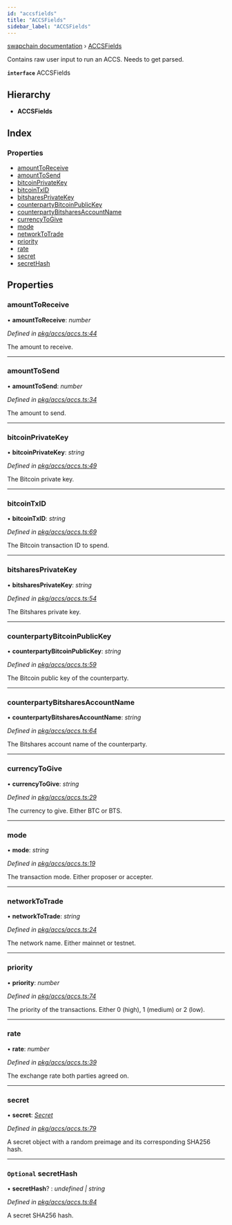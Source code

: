```yaml
---
id: "accsfields"
title: "ACCSFields"
sidebar_label: "ACCSFields"
---
```


[swapchain documentation](../globals.md) › [ACCSFields](accsfields.md)

Contains raw user input to run an ACCS. Needs to get parsed.

**`interface`** ACCSFields

## Hierarchy

- **ACCSFields**

## Index

### Properties

- [amountToReceive](accsfields.md#amounttoreceive)
- [amountToSend](accsfields.md#amounttosend)
- [bitcoinPrivateKey](accsfields.md#bitcoinprivatekey)
- [bitcoinTxID](accsfields.md#bitcointxid)
- [bitsharesPrivateKey](accsfields.md#bitsharesprivatekey)
- [counterpartyBitcoinPublicKey](accsfields.md#counterpartybitcoinpublickey)
- [counterpartyBitsharesAccountName](accsfields.md#counterpartybitsharesaccountname)
- [currencyToGive](accsfields.md#currencytogive)
- [mode](accsfields.md#mode)
- [networkToTrade](accsfields.md#networktotrade)
- [priority](accsfields.md#priority)
- [rate](accsfields.md#rate)
- [secret](accsfields.md#secret)
- [secretHash](accsfields.md#optional-secrethash)

## Properties

### amountToReceive

• **amountToReceive**: _number_

_Defined in [pkg/accs/accs.ts:44](https://github.com/chronark/swapchain/blob/6beff0a/src/pkg/accs/accs.ts#L44)_

The amount to receive.

---

### amountToSend

• **amountToSend**: _number_

_Defined in [pkg/accs/accs.ts:34](https://github.com/chronark/swapchain/blob/6beff0a/src/pkg/accs/accs.ts#L34)_

The amount to send.

---

### bitcoinPrivateKey

• **bitcoinPrivateKey**: _string_

_Defined in [pkg/accs/accs.ts:49](https://github.com/chronark/swapchain/blob/6beff0a/src/pkg/accs/accs.ts#L49)_

The Bitcoin private key.

---

### bitcoinTxID

• **bitcoinTxID**: _string_

_Defined in [pkg/accs/accs.ts:69](https://github.com/chronark/swapchain/blob/6beff0a/src/pkg/accs/accs.ts#L69)_

The Bitcoin transaction ID to spend.

---

### bitsharesPrivateKey

• **bitsharesPrivateKey**: _string_

_Defined in [pkg/accs/accs.ts:54](https://github.com/chronark/swapchain/blob/6beff0a/src/pkg/accs/accs.ts#L54)_

The Bitshares private key.

---

### counterpartyBitcoinPublicKey

• **counterpartyBitcoinPublicKey**: _string_

_Defined in [pkg/accs/accs.ts:59](https://github.com/chronark/swapchain/blob/6beff0a/src/pkg/accs/accs.ts#L59)_

The Bitcoin public key of the counterparty.

---

### counterpartyBitsharesAccountName

• **counterpartyBitsharesAccountName**: _string_

_Defined in [pkg/accs/accs.ts:64](https://github.com/chronark/swapchain/blob/6beff0a/src/pkg/accs/accs.ts#L64)_

The Bitshares account name of the counterparty.

---

### currencyToGive

• **currencyToGive**: _string_

_Defined in [pkg/accs/accs.ts:29](https://github.com/chronark/swapchain/blob/6beff0a/src/pkg/accs/accs.ts#L29)_

The currency to give. Either BTC or BTS.

---

### mode

• **mode**: _string_

_Defined in [pkg/accs/accs.ts:19](https://github.com/chronark/swapchain/blob/6beff0a/src/pkg/accs/accs.ts#L19)_

The transaction mode. Either proposer or accepter.

---

### networkToTrade

• **networkToTrade**: _string_

_Defined in [pkg/accs/accs.ts:24](https://github.com/chronark/swapchain/blob/6beff0a/src/pkg/accs/accs.ts#L24)_

The network name. Either mainnet or testnet.

---

### priority

• **priority**: _number_

_Defined in [pkg/accs/accs.ts:74](https://github.com/chronark/swapchain/blob/6beff0a/src/pkg/accs/accs.ts#L74)_

The priority of the transactions. Either 0 (high), 1 (medium) or 2 (low).

---

### rate

• **rate**: _number_

_Defined in [pkg/accs/accs.ts:39](https://github.com/chronark/swapchain/blob/6beff0a/src/pkg/accs/accs.ts#L39)_

The exchange rate both parties agreed on.

---

### secret

• **secret**: _[Secret](secret.md)_

_Defined in [pkg/accs/accs.ts:79](https://github.com/chronark/swapchain/blob/6beff0a/src/pkg/accs/accs.ts#L79)_

A secret object with a random preimage and its corresponding SHA256 hash.

---

### `Optional` secretHash

• **secretHash**? : _undefined | string_

_Defined in [pkg/accs/accs.ts:84](https://github.com/chronark/swapchain/blob/6beff0a/src/pkg/accs/accs.ts#L84)_

A secret SHA256 hash.
